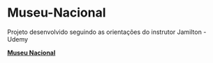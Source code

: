 # Museu-Nacional

Projeto desenvolvido seguindo as orientações do instrutor Jamilton - Udemy

**[Museu Nacional](https://viniaraujo99.github.io/Museu-Nacional/)**
